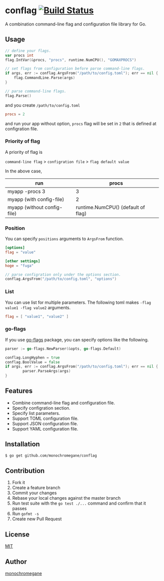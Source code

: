# conflag [![Build Status](https://travis-ci.org/monochromegane/conflag.svg?branch=master)](https://travis-ci.org/monochromegane/conflag)

A combination command-line flag and configuration file library for Go.

## Usage

```go
// define your flags.
var procs int
flag.IntVar(&procs, "procs", runtime.NumCPU(), "GOMAXPROCS")

// set flags from configuration before parse command-line flags.
if args, err := conflag.ArgsFrom("/path/to/config.toml"); err == nil {
	flag.CommandLine.Parse(args)
}

// parse command-line flags.
flag.Parse()
```

and you create `/path/to/config.toml`

```toml
procs = 2
```

and run your app without option, `procs` flag will be set in `2` that is defined at configration file.

### Priority of flag

A priority of flag is

`command-line flag` > `configration file` > `flag default value`

In the above case,

| run                         | procs                              |
| --------------------------- | ---------------------------------- |
| myapp -procs 3              | 3                                  |
| myapp (with config-file)    | 2                                  |
| myapp (without config-file) | runtime.NumCPU() (default of flag) |

### Position

You can specify `positions` arguments to `ArgsFrom` function.

```toml
[options]
flag = "value"

[other settings]
hoge = "fuga"
```

```go
// parse configration only under the options section.
conflag.ArgsFrom("/path/to/config.toml", "options")
```

### List

You can use list for multiple parameters.
The following toml makes `-flag value1 -flag value2` arguments.

```toml
flag = [ "value1", "value2" ]
```


### go-flags

If you use [go-flags](https://github.com/jessevdk/go-flags) package, you can specify options like the following.

```go
parser := go-flags.NewParser(&opts, go-flags.Default)

conflag.LongHyphen = true
conflag.BoolValue = false
if args, err := conflag.ArgsFrom("/path/to/config.toml"); err == nil {
        parser.ParseArgs(args)
}
```

## Features

- Combine command-line flag and configuration file.
- Specify configration section.
- Specify list parameters.
- Support TOML configuration file.
- Support JSON configuration file.
- Support YAML configuration file.

## Installation

```sh
$ go get github.com/monochromegane/conflag
```

## Contribution

1. Fork it
2. Create a feature branch
3. Commit your changes
4. Rebase your local changes against the master branch
5. Run test suite with the `go test ./...` command and confirm that it passes
6. Run `gofmt -s`
7. Create new Pull Request

## License

[MIT](https://github.com/monochromegane/conflag/blob/master/LICENSE)

## Author

[monochromegane](https://github.com/monochromegane)

